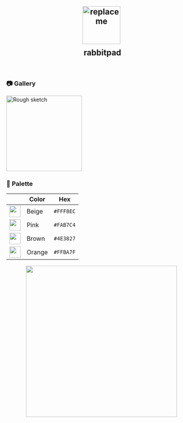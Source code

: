 <h2 align="center">
 <img src="https://github.com/user-attachments/assets/18ac0d6e-c5ea-4245-9ca2-33849e668057" width="100" alt="replace me"><br/>
 <img src="https://raw.githubusercontent.com/catppuccin/catppuccin/main/assets/misc/transparent.png" height="30" width="0px"/>
rabbitpad
</h2>
&nbsp;

### 📷 Gallery
<img src="https://github.com/user-attachments/assets/1fe56533-4edb-4d3d-87c8-9fa708e3c6f1" width="200" alt="Rough sketch">



### 🎨 Palette
|     | Color | Hex |
|----| --- | ----------- |
|<img src="https://github.com/user-attachments/assets/18ac0d6e-c5ea-4245-9ca2-33849e668057" width="30">| Beige | `#FFF8EC`|
|<img src="https://github.com/user-attachments/assets/b2e9f9e7-6569-46ff-9153-ae57bc18348d" width="30"> | Pink | `#FAB7C4` |
|<img src="https://github.com/user-attachments/assets/07d33547-5e14-42dc-8c65-18cb68cd7d82" width="30"> | Brown | `#4E3827` |
|<img src="https://github.com/user-attachments/assets/d56e2409-0464-4526-a680-b72f947a7da4" width="30"> | Orange | `#FFBA7F` |

 <p align="center">
  <img src="https://raw.githubusercontent.com/catppuccin/catppuccin/main/assets/palette/macchiato.png" width="400" />
</p>
